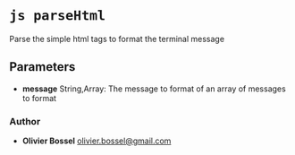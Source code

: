 


<!-- @namespace    sugar.node.terminal -->
<!-- @name    parseHtml -->

# ```js parseHtml ```


Parse the simple html tags to format the terminal message

## Parameters

- **message**  String,Array: The message to format of an array of messages to format




### Author
- **Olivier Bossel** <a href="mailto:olivier.bossel@gmail.com">olivier.bossel@gmail.com</a> 



